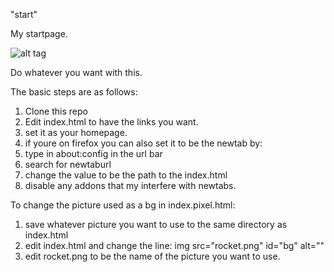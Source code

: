 "start"

My startpage.

![alt tag](http://i.imgur.com/bLJnKyA.png)

Do whatever you want with this.

The basic steps are as follows:

1. Clone this repo
2. Edit index.html to have the links you want.
3. set it as your homepage.
4. if youre on firefox you can also set it to be the newtab by:
5. type in about:config in the url bar
6. search for newtaburl
7. change the value to be the path to the index.html
8. disable any addons that my interfere with newtabs.

To change the picture used as a bg in index.pixel.html:

1. save whatever picture you want to use to the same directory as index.html
2. edit index.html and change the line: img src="rocket.png" id="bg" alt=""
3. edit rocket.png to be the name of the picture you want to use.

